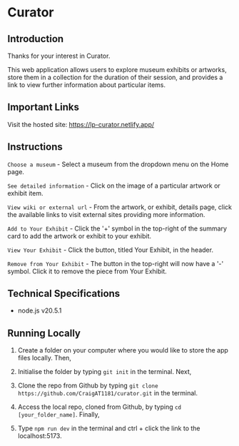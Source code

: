 # Curator

## Introduction

Thanks for your interest in Curator.

This web application allows users to explore museum exhibits or artworks, store them in a collection for the duration of their session, and provides a link to view further information about particular items.

## Important Links

Visit the hosted site: https://lp-curator.netlify.app/

## Instructions

`Choose a museum` - Select a museum from the dropdown menu on the Home page.

`See detailed information` - Click on the image of a particular artwork or exhibit item.

`View wiki or external url` - From the artwork, or exhibit, details page, click the available links to visit external sites providing more information.

`Add to Your Exhibit` - Click the '+' symbol in the top-right of the summary card to add the artwork or exhibit to your exhibit.

`View Your Exhibit` - Click the button, titled Your Exhibit, in the header.

`Remove from Your Exhibit` - The button in the top-right will now have a '-' symbol. Click it to remove the piece from Your Exhibit.

## Technical Specifications

- node.js v20.5.1

## Running Locally

1. Create a folder on your computer where you would like to store the app files locally. Then,

2. Initialise the folder by typing `git init` in the terminal. Next,

3. Clone the repo from Github by typing `git clone https://github.com/CraigAT1181/curator.git` in the terminal.

4. Access the local repo, cloned from Github, by typing `cd [your_folder_name]`. Finally,

5. Type `npm run dev` in the terminal and ctrl + click the link to the localhost:5173.
